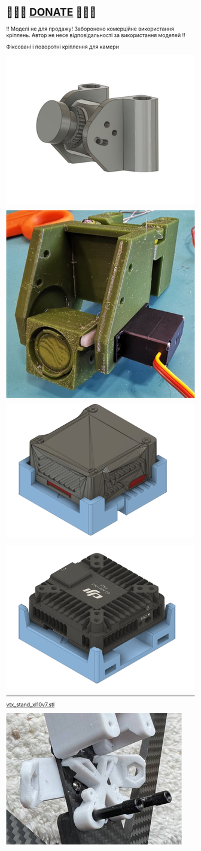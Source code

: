 
# 🍩🍩🍩 [DONATE](https://send.monobank.ua/jar/8GPxyGjM8E) 🍩🍩🍩

‼️ Моделі не для продажу! Заборонено комерційне використання кріплень. Автор не несе відповідальності за використання моделей ‼️

Фіксовані і поворотні кріплення для камери


![](/FPV_CAMERA_MOUNT/1.jpg)

![](/FPV_CAMERA_MOUNT/2.jpg)

![](/FPV_CAMERA_MOUNT/dji_O3_stand.png)

![](/FPV_CAMERA_MOUNT/dji_O4_pro_stand.png)

---

[vtx_stand_xl10v7.stl](/FPV_CAMERA_MOUNT/vtx_stand_xl10v7.stl)

![](/FPV_CAMERA_MOUNT/vtx_stand_xl10v7.jpg)

